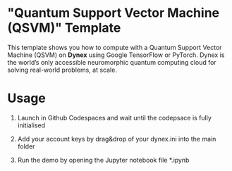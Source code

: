 # "Quantum Support Vector Machine (QSVM)" Template
This template shows you how to compute with a Quantum Support Vector Machine (QSVM) on <strong>Dynex</strong> using Google TensorFlow or PyTorch. Dynex is the world’s only accessible neuromorphic quantum computing cloud for solving real-world problems, at scale.

# Usage

1. Launch in Github Codespaces and wait until the codepsace is fully initialised

2. Add your account keys by drag&drop of your dynex.ini into the main folder

3. Run the demo by opening the Jupyter notebook file *.ipynb
